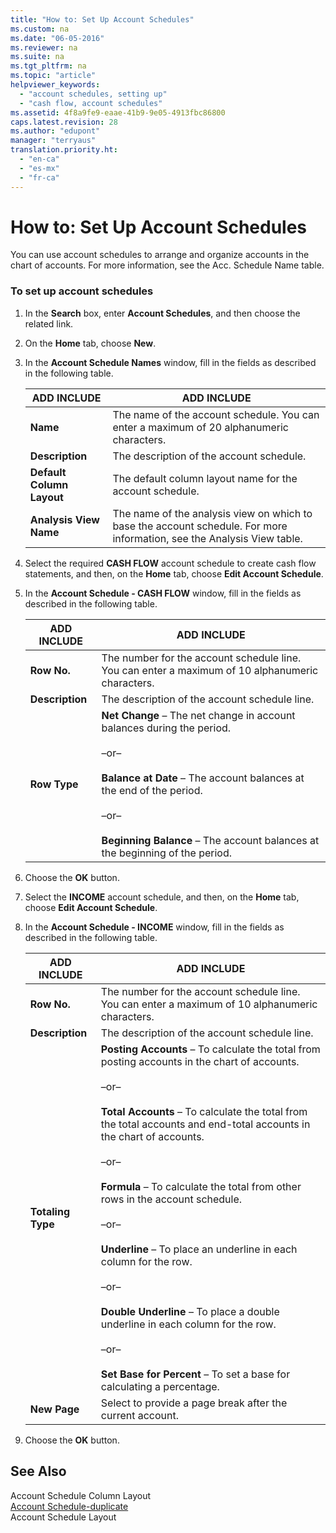 ```yaml
---
title: "How to: Set Up Account Schedules"
ms.custom: na
ms.date: "06-05-2016"
ms.reviewer: na
ms.suite: na
ms.tgt_pltfrm: na
ms.topic: "article"
helpviewer_keywords: 
  - "account schedules, setting up"
  - "cash flow, account schedules"
ms.assetid: 4f8a9fe9-eaae-41b9-9e05-4913fbc86800
caps.latest.revision: 28
ms.author: "edupont"
manager: "terryaus"
translation.priority.ht: 
  - "en-ca"
  - "es-mx"
  - "fr-ca"
---
```

# How to: Set Up Account Schedules
You can use account schedules to arrange and organize accounts in the chart of accounts. For more information, see the Acc. Schedule Name table.  
  
### To set up account schedules  
  
1.  In the **Search** box, enter **Account Schedules**, and then choose the related link.  
  
2.  On the **Home** tab, choose **New**.  
  
3.  In the **Account Schedule Names** window, fill in the fields as described in the following table.  
  
    |ADD INCLUDE<!--[!INCLUDE[bp_tablefield](../../ApplicationDesign/includes/bp_tablefield_md.md)]-->|ADD INCLUDE<!--[!INCLUDE[bp_tabledescription](../../ApplicationDesign/includes/bp_tabledescription_md.md)]-->|  
    |---------------------------------|---------------------------------------|  
    |**Name**|The name of the account schedule. You can enter a maximum of 20 alphanumeric characters.|  
    |**Description**|The description of the account schedule.|  
    |**Default Column Layout**|The default column layout name for the account schedule.|  
    |**Analysis View Name**|The name of the analysis view on which to base the account schedule. For more information, see the Analysis View table.|  
  
4.  Select the required **CASH FLOW** account schedule to create cash flow statements, and then, on the **Home** tab, choose **Edit Account Schedule**.  
  
5.  In the **Account Schedule \- CASH FLOW** window, fill in the fields as described in the following table.  
  
    |ADD INCLUDE<!--[!INCLUDE[bp_tablefield](../../ApplicationDesign/includes/bp_tablefield_md.md)]-->|ADD INCLUDE<!--[!INCLUDE[bp_tabledescription](../../ApplicationDesign/includes/bp_tabledescription_md.md)]-->|  
    |---------------------------------|---------------------------------------|  
    |**Row No.**|The number for the account schedule line. You can enter a maximum of 10 alphanumeric characters.|  
    |**Description**|The description of the account schedule line.|  
    |**Row Type**|**Net Change** – The net change in account balances during the period.<br /><br /> –or–<br /><br /> **Balance at Date** – The account balances at the end of the period.<br /><br /> –or–<br /><br /> **Beginning Balance** – The account balances at the beginning of the period.|  
  
6.  Choose the **OK** button.  
  
7.  Select the **INCOME** account schedule, and then, on the **Home** tab, choose **Edit Account Schedule**.  
  
8.  In the **Account Schedule \- INCOME** window, fill in the fields as described in the following table.  
  
    |ADD INCLUDE<!--[!INCLUDE[bp_tablefield](../../ApplicationDesign/includes/bp_tablefield_md.md)]-->|ADD INCLUDE<!--[!INCLUDE[bp_tabledescription](../../ApplicationDesign/includes/bp_tabledescription_md.md)]-->|  
    |---------------------------------|---------------------------------------|  
    |**Row No.**|The number for the account schedule line. You can enter a maximum of 10 alphanumeric characters.|  
    |**Description**|The description of the account schedule line.|  
    |**Totaling Type**|**Posting Accounts** – To calculate the total from posting accounts in the chart of accounts.<br /><br /> –or–<br /><br /> **Total Accounts** – To calculate the total from the total accounts and end\-total accounts in the chart of accounts.<br /><br /> –or–<br /><br /> **Formula** – To calculate the total from other rows in the account schedule.<br /><br /> –or–<br /><br /> **Underline** – To place an underline in each column for the row.<br /><br /> –or–<br /><br /> **Double Underline** – To place a double underline in each column for the row.<br /><br /> –or–<br /><br /> **Set Base for Percent** – To set a base for calculating a percentage.|  
    |**New Page**|Select to provide a page break after the current account.|  
  
9. Choose the **OK** button.  
  
## See Also  
 Account Schedule Column Layout   
 [Account Schedule\-duplicate](../Topic/\($%20R_25%20Account%20Schedule%20$\)-duplicate.md)   
 Account Schedule Layout